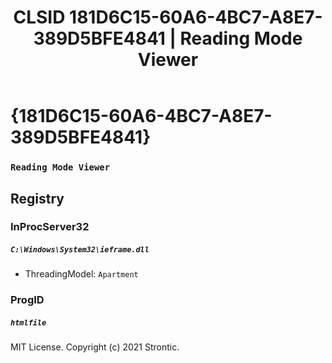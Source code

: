﻿---
title: "CLSID 181D6C15-60A6-4BC7-A8E7-389D5BFE4841 | Reading Mode Viewer"
excerpt: What is COM-Object CLSID 181D6C15-60A6-4BC7-A8E7-389D5BFE4841?
---

# {181D6C15-60A6-4BC7-A8E7-389D5BFE4841}

### `Reading Mode Viewer`

## Registry


### InProcServer32

##### `C:\Windows\System32\ieframe.dll`
* ThreadingModel: `Apartment`

### ProgID

##### `htmlfile`

MIT License. Copyright (c) 2021 Strontic.


